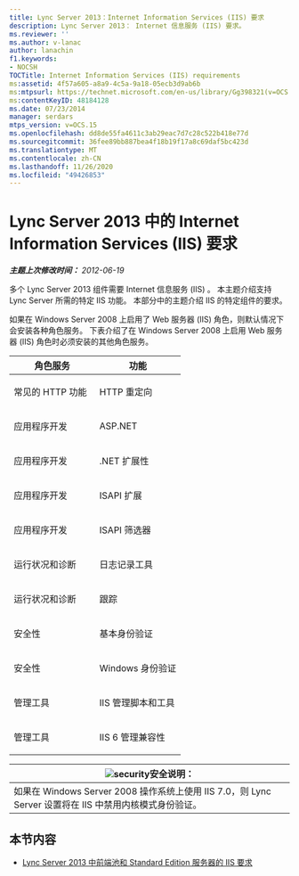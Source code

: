 ```yaml
---
title: Lync Server 2013：Internet Information Services (IIS) 要求
description: Lync Server 2013： Internet 信息服务 (IIS) 要求。
ms.reviewer: ''
ms.author: v-lanac
author: lanachin
f1.keywords:
- NOCSH
TOCTitle: Internet Information Services (IIS) requirements
ms:assetid: 4f57a605-a8a9-4c5a-9a18-05ecb3d9ab6b
ms:mtpsurl: https://technet.microsoft.com/en-us/library/Gg398321(v=OCS.15)
ms:contentKeyID: 48184128
ms.date: 07/23/2014
manager: serdars
mtps_version: v=OCS.15
ms.openlocfilehash: dd8de55fa4611c3ab29eac7d7c28c522b418e77d
ms.sourcegitcommit: 36fee89bb887bea4f18b19f17a8c69daf5bc423d
ms.translationtype: MT
ms.contentlocale: zh-CN
ms.lasthandoff: 11/26/2020
ms.locfileid: "49426853"
---
```

# <a name="internet-information-services-iis-requirements-in-lync-server-2013"></a>Lync Server 2013 中的 Internet Information Services (IIS) 要求

<div data-xmlns="http://www.w3.org/1999/xhtml">

<div class="topic" data-xmlns="http://www.w3.org/1999/xhtml" data-msxsl="urn:schemas-microsoft-com:xslt" data-cs="https://msdn.microsoft.com/">

<div data-asp="https://msdn2.microsoft.com/asp">



</div>

<div id="mainSection">

<div id="mainBody">

<span> </span>

_**主题上次修改时间：** 2012-06-19_

多个 Lync Server 2013 组件需要 Internet 信息服务 (IIS) 。 本主题介绍支持 Lync Server 所需的特定 IIS 功能。 本部分中的主题介绍 IIS 的特定组件的要求。

如果在 Windows Server 2008 上启用了 Web 服务器 (IIS) 角色，则默认情况下会安装各种角色服务。 下表介绍了在 Windows Server 2008 上启用 Web 服务器 (IIS) 角色时必须安装的其他角色服务。


<table>
<colgroup>
<col style="width: 50%" />
<col style="width: 50%" />
</colgroup>
<thead>
<tr class="header">
<th>角色服务</th>
<th>功能</th>
</tr>
</thead>
<tbody>
<tr class="odd">
<td><p>常见的 HTTP 功能</p></td>
<td><p>HTTP 重定向</p></td>
</tr>
<tr class="even">
<td><p>应用程序开发</p></td>
<td><p>ASP.NET</p></td>
</tr>
<tr class="odd">
<td><p>应用程序开发</p></td>
<td><p>.NET 扩展性</p></td>
</tr>
<tr class="even">
<td><p>应用程序开发</p></td>
<td><p>ISAPI 扩展</p></td>
</tr>
<tr class="odd">
<td><p>应用程序开发</p></td>
<td><p>ISAPI 筛选器</p></td>
</tr>
<tr class="even">
<td><p>运行状况和诊断</p></td>
<td><p>日志记录工具</p></td>
</tr>
<tr class="odd">
<td><p>运行状况和诊断</p></td>
<td><p>跟踪</p></td>
</tr>
<tr class="even">
<td><p>安全性</p></td>
<td><p>基本身份验证</p></td>
</tr>
<tr class="odd">
<td><p>安全性</p></td>
<td><p>Windows 身份验证</p></td>
</tr>
<tr class="even">
<td><p>管理工具</p></td>
<td><p>IIS 管理脚本和工具</p></td>
</tr>
<tr class="odd">
<td><p>管理工具</p></td>
<td><p>IIS 6 管理兼容性</p></td>
</tr>
</tbody>
</table>


<div>

<table>
<thead>
<tr class="header">
<th><img src="images/Gg398321.security(OCS.15).gif" title="安全" alt="security" />安全说明：</th>
</tr>
</thead>
<tbody>
<tr class="odd">
<td>如果在 Windows Server 2008 操作系统上使用 IIS 7.0，则 Lync Server 设置将在 IIS 中禁用内核模式身份验证。</td>
</tr>
</tbody>
</table>


</div>

<div>

## <a name="in-this-section"></a>本节内容

  - [Lync Server 2013 中前端池和 Standard Edition 服务器的 IIS 要求](lync-server-2013-iis-requirements-for-front-end-pools-and-standard-edition-servers.md)

</div>

</div>

<span> </span>

</div>

</div>

</div>

